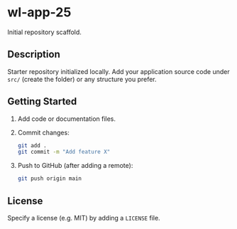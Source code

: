# wl-app-25

Initial repository scaffold.

## Description

Starter repository initialized locally. Add your application source code under `src/` (create the folder) or any structure you prefer.

## Getting Started

1. Add code or documentation files.
2. Commit changes:

   ```bash
   git add .
   git commit -m "Add feature X"
   ```

3. Push to GitHub (after adding a remote):

   ```bash
   git push origin main
   ```

## License

Specify a license (e.g. MIT) by adding a `LICENSE` file.
